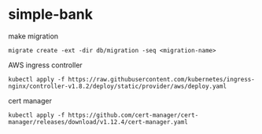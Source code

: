 # simple-bank

make migration
```
migrate create -ext -dir db/migration -seq <migration-name>
```

AWS ingress controller
```
kubectl apply -f https://raw.githubusercontent.com/kubernetes/ingress-nginx/controller-v1.8.2/deploy/static/provider/aws/deploy.yaml
```

cert manager
```
kubectl apply -f https://github.com/cert-manager/cert-manager/releases/download/v1.12.4/cert-manager.yaml
```
